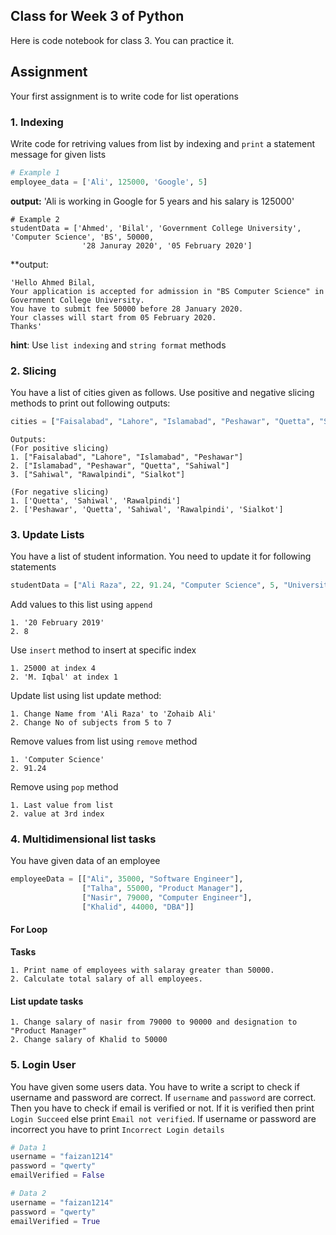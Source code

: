 ## Class for Week 3 of Python
Here is code notebook for class 3. You can practice it.
## Assignment
Your first assignment is to write code for list operations

### 1. Indexing
Write code for retriving values from list by indexing and `print` a statement message for given lists
```python
# Example 1
employee_data = ['Ali', 125000, 'Google', 5]
```
**output:** 'Ali is working in Google for 5 years and his salary is 125000'
```
# Example 2
studentData = ['Ahmed', 'Bilal', 'Government College University', 'Computer Science', 'BS', 50000,
				'28 Januray 2020', '05 February 2020']
```
**output:
```
'Hello Ahmed Bilal,
Your application is accepted for admission in "BS Computer Science" in Government College University.
You have to submit fee 50000 before 28 January 2020.
Your classes will start from 05 February 2020.
Thanks'
```
**hint**: Use `list indexing` and `string format` methods


### 2. Slicing
You have a list of cities given as follows. Use positive and negative slicing methods to print out following outputs:
```python
cities = ["Faisalabad", "Lahore", "Islamabad", "Peshawar", "Quetta", "Sahiwal", "Rawalpindi", "Sialkot"]
```
```
Outputs:
(For positive slicing)
1. ["Faisalabad", "Lahore", "Islamabad", "Peshawar"]
2. ["Islamabad", "Peshawar", "Quetta", "Sahiwal"]
3. ["Sahiwal", "Rawalpindi", "Sialkot"]

(For negative slicing)
1. ['Quetta', 'Sahiwal', 'Rawalpindi']
2. ['Peshawar', 'Quetta', 'Sahiwal', 'Rawalpindi', 'Sialkot']
```

### 3. Update Lists
You have a list of student information. You need to update it for following statements
```python
studentData = ["Ali Raza", 22, 91.24, "Computer Science", 5, "University of Agriculture"]
```
Add values to this list using `append`
```
1. '20 February 2019'
2. 8
```
Use `insert` method to insert at specific index
```
1. 25000 at index 4
2. 'M. Iqbal' at index 1
```

Update list using list update method:
```
1. Change Name from 'Ali Raza' to 'Zohaib Ali'
2. Change No of subjects from 5 to 7
```
Remove values from list using `remove` method
```
1. 'Computer Science'
2. 91.24
```
Remove using `pop` method
```
1. Last value from list
2. value at 3rd index
```

### 4. Multidimensional list tasks
You have given data of an employee
```python
employeeData = [["Ali", 35000, "Software Engineer"],
				["Talha", 55000, "Product Manager"],
				["Nasir", 79000, "Computer Engineer"],
				["Khalid", 44000, "DBA"]]
```
#### For Loop
**Tasks**
```
1. Print name of employees with salaray greater than 50000.
2. Calculate total salary of all employees.
```
#### List update tasks
```
1. Change salary of nasir from 79000 to 90000 and designation to "Product Manager"
2. Change salary of Khalid to 50000
```
### 5. Login User
You have given some users data. You have to write a script to check if username and password are correct. If `username` and `password` are correct. Then you have to check if email is verified or not. If it is verified then print `Login Succeed` else print `Email not verified`. If username or password are incorrect you have to print `Incorrect Login details`
```python
# Data 1
username = "faizan1214"
password = "qwerty"
emailVerified = False

# Data 2
username = "faizan1214"
password = "qwerty"
emailVerified = True
```
